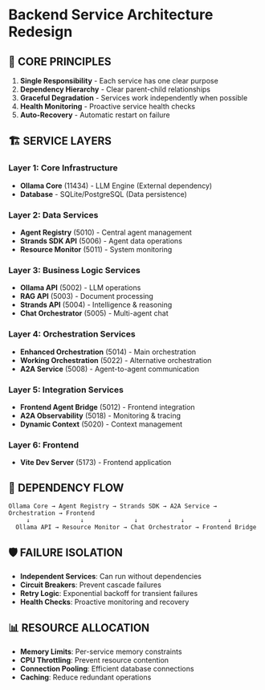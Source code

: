 # Backend Service Architecture Redesign

## 🎯 **CORE PRINCIPLES**
1. **Single Responsibility** - Each service has one clear purpose
2. **Dependency Hierarchy** - Clear parent-child relationships
3. **Graceful Degradation** - Services work independently when possible
4. **Health Monitoring** - Proactive service health checks
5. **Auto-Recovery** - Automatic restart on failure

## 🏗️ **SERVICE LAYERS**

### **Layer 1: Core Infrastructure**
- **Ollama Core** (11434) - LLM Engine (External dependency)
- **Database** - SQLite/PostgreSQL (Data persistence)

### **Layer 2: Data Services**
- **Agent Registry** (5010) - Central agent management
- **Strands SDK API** (5006) - Agent data operations
- **Resource Monitor** (5011) - System monitoring

### **Layer 3: Business Logic Services**
- **Ollama API** (5002) - LLM operations
- **RAG API** (5003) - Document processing
- **Strands API** (5004) - Intelligence & reasoning
- **Chat Orchestrator** (5005) - Multi-agent chat

### **Layer 4: Orchestration Services**
- **Enhanced Orchestration** (5014) - Main orchestration
- **Working Orchestration** (5022) - Alternative orchestration
- **A2A Service** (5008) - Agent-to-agent communication

### **Layer 5: Integration Services**
- **Frontend Agent Bridge** (5012) - Frontend integration
- **A2A Observability** (5018) - Monitoring & tracing
- **Dynamic Context** (5020) - Context management

### **Layer 6: Frontend**
- **Vite Dev Server** (5173) - Frontend application

## 🔄 **DEPENDENCY FLOW**
```
Ollama Core → Agent Registry → Strands SDK → A2A Service → Orchestration → Frontend
     ↓              ↓              ↓            ↓            ↓
  Ollama API → Resource Monitor → Chat Orchestrator → Frontend Bridge
```

## 🛡️ **FAILURE ISOLATION**
- **Independent Services**: Can run without dependencies
- **Circuit Breakers**: Prevent cascade failures
- **Retry Logic**: Exponential backoff for transient failures
- **Health Checks**: Proactive monitoring and recovery

## 📊 **RESOURCE ALLOCATION**
- **Memory Limits**: Per-service memory constraints
- **CPU Throttling**: Prevent resource contention
- **Connection Pooling**: Efficient database connections
- **Caching**: Reduce redundant operations

